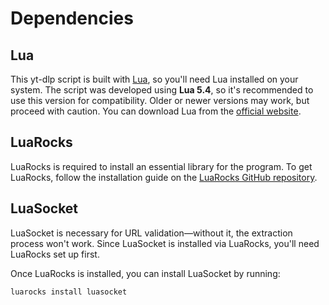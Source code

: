 # Dependencies  

## Lua  
This yt-dlp script is built with [Lua](https://www.lua.org/home.html), so you'll need Lua installed on your system. The script was developed using **Lua 5.4**, so it's recommended to use this version for compatibility. Older or newer versions may work, but proceed with caution. You can download Lua from the [official website](https://www.lua.org/download.html).  

## LuaRocks  
LuaRocks is required to install an essential library for the program. To get LuaRocks, follow the installation guide on the [LuaRocks GitHub repository](https://luarocks.github.io/luarocks/releases/).  

## LuaSocket  
LuaSocket is necessary for URL validation—without it, the extraction process won't work. Since LuaSocket is installed via LuaRocks, you'll need LuaRocks set up first.  

Once LuaRocks is installed, you can install LuaSocket by running:  
```
luarocks install luasocket
```
